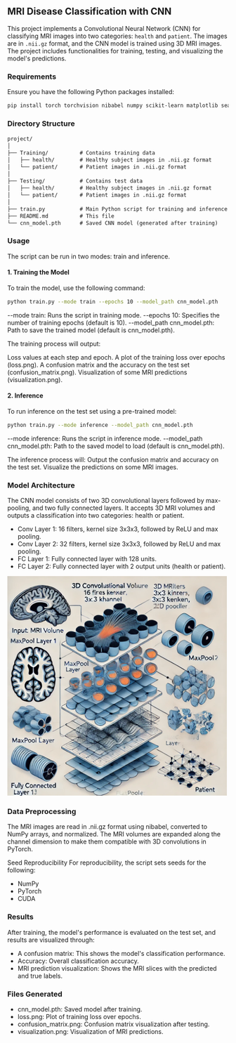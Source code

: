 ## MRI Disease Classification with CNN

This project implements a Convolutional Neural Network (CNN) for classifying MRI images into two categories: `health` and `patient`. The images are in `.nii.gz` format, and the CNN model is trained using 3D MRI images. The project includes functionalities for training, testing, and visualizing the model's predictions.

### Requirements

Ensure you have the following Python packages installed:

```bash
pip install torch torchvision nibabel numpy scikit-learn matplotlib seaborn

```
### Directory Structure
```
project/
│
├── Training/          # Contains training data
│   ├── health/        # Healthy subject images in .nii.gz format
│   └── patient/       # Patient images in .nii.gz format
│
├── Testing/           # Contains test data
│   ├── health/        # Healthy subject images in .nii.gz format
│   └── patient/       # Patient images in .nii.gz format
│
├── train.py           # Main Python script for training and inference
├── README.md          # This file
└── cnn_model.pth      # Saved CNN model (generated after training)
```
### Usage
The script can be run in two modes: train and inference.

#### 1. Training the Model
To train the model, use the following command:

```bash
python train.py --mode train --epochs 10 --model_path cnn_model.pth
```
--mode train: Runs the script in training mode.
--epochs 10: Specifies the number of training epochs (default is 10).
--model_path cnn_model.pth: Path to save the trained model (default is cnn_model.pth).

The training process will output:

Loss values at each step and epoch.
A plot of the training loss over epochs (loss.png).
A confusion matrix and the accuracy on the test set (confusion_matrix.png).
Visualization of some MRI predictions (visualization.png).

#### 2. Inference
To run inference on the test set using a pre-trained model:

```bash
python train.py --mode inference --model_path cnn_model.pth
```
--mode inference: Runs the script in inference mode.
--model_path cnn_model.pth: Path to the saved model to load (default is cnn_model.pth).

The inference process will:
Output the confusion matrix and accuracy on the test set.
Visualize the predictions on some MRI images.

### Model Architecture
The CNN model consists of two 3D convolutional layers followed by max-pooling, and two fully connected layers. It accepts 3D MRI volumes and outputs a classification into two categories: health or patient.

- Conv Layer 1: 16 filters, kernel size 3x3x3, followed by ReLU and max pooling.
- Conv Layer 2: 32 filters, kernel size 3x3x3, followed by ReLU and max pooling.
- FC Layer 1: Fully connected layer with 128 units.
- FC Layer 2: Fully connected layer with 2 output units (health or patient).

<img src="architechture.png" width="500px"/>

### Data Preprocessing
The MRI images are read in .nii.gz format using nibabel, converted to NumPy arrays, and normalized. The MRI volumes are expanded along the channel dimension to make them compatible with 3D convolutions in PyTorch.

Seed Reproducibility
For reproducibility, the script sets seeds for the following:


- NumPy
- PyTorch
- CUDA

### Results
After training, the model's performance is evaluated on the test set, and results are visualized through:

- A confusion matrix: This shows the model's classification performance.
- Accuracy: Overall classification accuracy.
- MRI prediction visualization: Shows the MRI slices with the predicted and true labels.
### Files Generated
- cnn_model.pth: Saved model after training.
- loss.png: Plot of training loss over epochs.
- confusion_matrix.png: Confusion matrix visualization after testing.
- visualization.png: Visualization of MRI predictions.